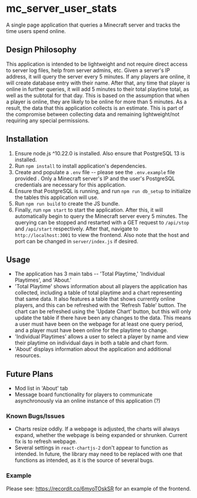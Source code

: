 # mc_server_user_stats
A single page application that queries a Minecraft server and tracks the time users spend online.

## Design Philosophy ##
This application is intended to be lightweight and not require direct access to server log files, help from server admins, etc. Given a server's IP address, it will query the server every 5 minutes. If any players are online, it will create database entry with their name. After that, any time that player is online in further queries, it will add 5 minutes to their total playtime total, as well as the subtotal for that day. This is based on the assumption that when a player is online, they are likely to be online for more than 5 minutes. As a result, the data that this application collects is an estimate. This is part of the compromise between collecting data and remaining lightweight/not requiring any special permissions.

## Installation ##
1. Ensure node.js ^10.22.0 is installed. Also ensure that PostgreSQL 13 is installed.
2. Run `npm install` to install application's dependencies.
3. Create and populate a `.env` file -- please see the `.env.example` file provided . Only a Minecraft server's IP and the user's PostgreSQL credentials are necessary for this application.
4. Ensure that PostgreSQL is running, and run `npm run db_setup` to initialize the tables this application will use.
5. Run `npm run build` to create the JS bundle.
6. Finally, run `npm start` to start the application. After this, it will automatically begin to query the Minecraft server every 5 minutes. The querying can be stopped and restarted with a GET request to `/api/stop` and `/api/start` respectively. After that, navigate to `http://localhost:3001` to view the frontend. Also note that the host and port can be changed in `server/index.js` if desired.

## Usage ##
- The application has 3 main tabs -- 'Total Playtime,' 'Individual Playtimes', and 'About.'
- 'Total Playtime' shows information about all players the application has collected, including a table of total playtime and a chart representing that same data. It also features a table that shows currently online players, and this can be refreshed with the 'Refresh Table' button. The chart can be refreshed using the 'Update Chart' button, but this will only update the table if there have been any changes to the data. This means a user must have been on the webpage for at least one query period, and a player must have been online for the playtime to change.
- 'Individual Playtimes' allows a user to select a player by name and view their playtime on individual days in both a table and chart form.
- 'About' displays information about the application and additional resources.

## Future Plans ##
- Mod list in 'About' tab
- Message board functionality for players to communicate asynchronously via an online instance of this application (?)

### Known Bugs/Issues ###
- Charts resize oddly. If a webpage is adjusted, the charts will always expand, whether the webpage is being expanded or shrunken. Current fix is to refresh webpage.
- Several settings in `react-chartjs-2` don't appear  to function as intended. In future, the library may need to be replaced with one that functions as intended, as it is the source of several bugs.

### Example ###
Please see: https://recordit.co/6myoTOskSR for an example of the frontend.